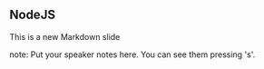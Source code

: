##  NodeJS

This is a new Markdown slide

note:
    Put your speaker notes here.
    You can see them pressing 's'.
